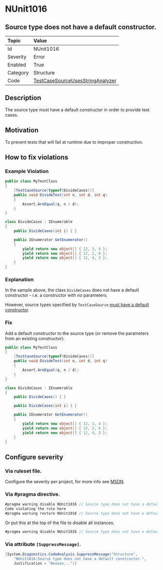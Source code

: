 # NUnit1016
## Source type does not have a default constructor.

| Topic    | Value
| :--      | :--
| Id       | NUnit1016
| Severity | Error
| Enabled  | True
| Category | Structure
| Code     | [TestCaseSourceUsesStringAnalyzer](https://github.com/nunit/nunit.analyzers/blob/master/src/nunit.analyzers/TestCaseSourceUsage/TestCaseSourceUsesStringAnalyzer.cs)


## Description

The source type must have a default constructor in order to provide test cases.

## Motivation

To prevent tests that will fail at runtime due to improper construction.

## How to fix violations

### Example Violation

```csharp
public class MyTestClass
{
    [TestCaseSource(typeof(DivideCases))]
    public void DivideTest(int n, int d, int q)
    {
        Assert.AreEqual(q, n / d);
    }
}

class DivideCases : IEnumerable
{
    public DivideCases(int i) { }

    public IEnumerator GetEnumerator()
    {
        yield return new object[] { 12, 3, 4 };
        yield return new object[] { 12, 2, 6 };
        yield return new object[] { 12, 4, 3 };
    }
}
```

### Explanation

In the sample above, the class `DivideCases` does not have a default constructor - i.e. a constructor with no parameters.

However, source types specified by `TestCaseSource` [must have a default constructor](https://github.com/nunit/docs/wiki/TestCaseSource-Attribute).

### Fix

Add a default constructor to the source type (or remove the parameters from an existing constructor):

```csharp
public class MyTestClass
{
    [TestCaseSource(typeof(DivideCases))]
    public void DivideTest(int n, int d, int q)
    {
        Assert.AreEqual(q, n / d);
    }
}

class DivideCases : IEnumerable
{
    public DivideCases() { }

    public DivideCases(int i) { }

    public IEnumerator GetEnumerator()
    {
        yield return new object[] { 12, 3, 4 };
        yield return new object[] { 12, 2, 6 };
        yield return new object[] { 12, 4, 3 };
    }
}
```

<!-- start generated config severity -->
## Configure severity

### Via ruleset file.

Configure the severity per project, for more info see [MSDN](https://msdn.microsoft.com/en-us/library/dd264949.aspx).

### Via #pragma directive.
```C#
#pragma warning disable NUnit1016 // Source type does not have a default constructor.
Code violating the rule here
#pragma warning restore NUnit1016 // Source type does not have a default constructor.
```

Or put this at the top of the file to disable all instances.
```C#
#pragma warning disable NUnit1016 // Source type does not have a default constructor.
```

### Via attribute `[SuppressMessage]`.

```C#
[System.Diagnostics.CodeAnalysis.SuppressMessage("Structure", 
    "NUnit1016:Source type does not have a default constructor.",
    Justification = "Reason...")]
```
<!-- end generated config severity -->

